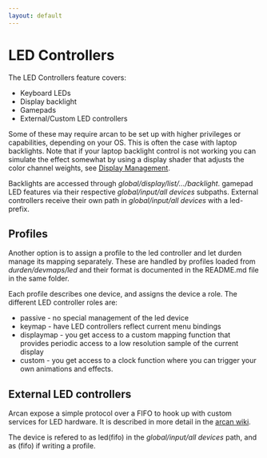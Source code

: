 ```yaml
---
layout: default
---
```


# LED Controllers
The LED Controllers feature covers:

- Keyboard LEDs
- Display backlight
- Gamepads
- External/Custom LED controllers

Some of these may require arcan to be set up with higher privileges or
capabilities, depending on your OS. This is often the case with laptop
backlights. Note that if your laptop backlight control is not working you can
simulate the effect somewhat by using a display shader that adjusts the color
channel weights, see [Display Management](display).

Backlights are accessed through <i>global/display/list/.../backlight</i>.
gamepad LED features via their respective
<i>global/input/all devices</i> subpaths. External controllers receive their
own path in <i>global/input/all devices</i> with a led- prefix.

## Profiles
Another option is to assign a profile to the led controller and let durden
manage its mapping separately. These are handled by profiles loaded from
<i>durden/devmaps/led</i> and their format is documented in the README.md
file in the same folder.

Each profile describes one device, and assigns the device a role. The
different LED controller roles are:

* passive - no special management of the led device
* keymap - have LED controllers reflect current menu bindings
* displaymap - you get access to a custom mapping function that provides
  periodic access to a low resolution sample of the current display
* custom - you get access to a clock function where you can trigger your
  own animations and effects.

## External LED controllers

Arcan expose a simple protocol over a FIFO to hook up with custom
services for LED hardware. It is described in more detail in the
[arcan wiki](https://github.com/letoram/arcan/wiki/LED-Controllers).

The device is refered to as led(fifo) in the <i>global/input/all devices</i>
path, and as (fifo) if writing a profile.
